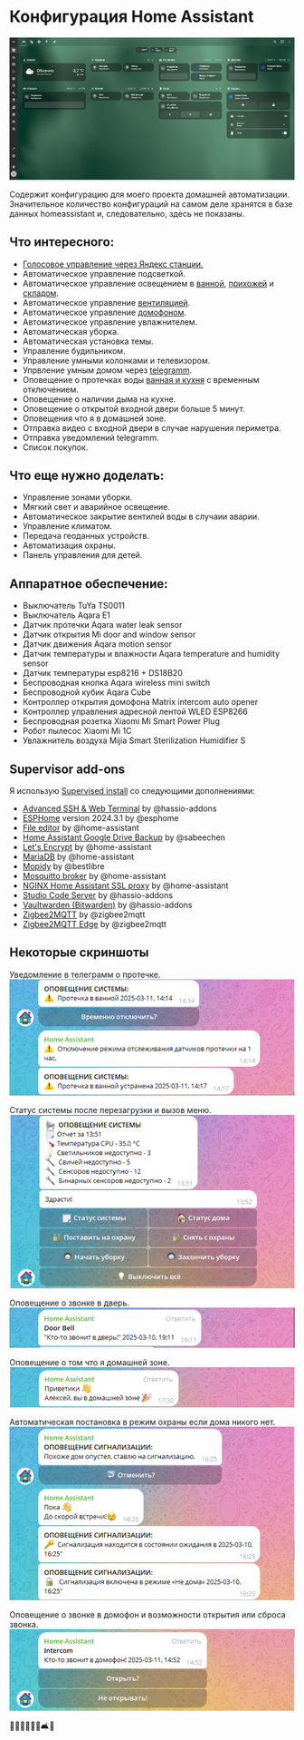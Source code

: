 # Конфигурация Home Assistant 

![Home Assistant](https://github.com/alexfrydr/home_assistant_config/blob/master/screen1.JPG)

Содержит конфигурацию для моего проекта домашней автоматизации. Значительное количество конфигураций на самом деле хранятся
в базе данных homeassistant и, следовательно, здесь не показаны.

## Что интересного:
- [Голосовое управление через Яндекс станции.](https://github.com/dext0r/yandex_smart_home)
- Автоматическое управление подсветкой.
- Автоматическое управление освещением в [ванной](https://github.com/alexfrydr/home_assistant_config/blob/master/includes/automation/005_bathroom.yaml), [прихожей](https://github.com/alexfrydr/home_assistant_config/blob/master/includes/automation/007_Light_hallway.yaml) и [складом](https://github.com/alexfrydr/home_assistant_config/blob/master/includes/automation/034_stock_light.yaml). 
- Автоматическое управление [вентиляцией](https://github.com/alexfrydr/home_assistant_config/blob/master/includes/automation/005_bathroom.yaml).
- Автоматическое управление [домофоном](https://github.com/alexfrydr/home_assistant_config/blob/master/includes/automation/025_intercom.yaml).
- Автоматическое управление увлажнителем.
- Автоматическая уборка.
- Автоматическая установка темы.
- Управление будильником.
- Управление умными колонками и телевизором.
- Упрвление умным домом через [telegramm](https://github.com/alexfrydr/home_assistant_config/blob/master/includes/packages/001_telegramm.yaml).
- Оповещение о протечках воды [ванная и кухня](https://github.com/alexfrydr/home_assistant_config/blob/master/includes/automation/006_Water_sensor.yaml) с временным отключением.
- Оповещение о наличии дыма на кухне.
- Оповещение о открытой входной двери больше 5 минут.
- Оповещения что я в домашней зоне.
- Отправка видео с входной двери в случае нарушения периметра.
- Отправка уведомлений telegramm.
- Список покупок.

## Что еще нужно доделать:
- Управление зонами уборки.
- Мягкий свет и аварийное освещение.
- Автоматическое закрытие вентилей воды в случаии аварии.
- Управление климатом.
- Передача геоданных устройств.
- Автоматизация охраны.
- Панель управления для детей.

## Аппаратное обеспечение:
- Выключатель TuYa TS0011
- Выключатель Aqara E1
- Датчик протечки Aqara water leak sensor
- Датчик открытия Mi door and window sensor
- Датчик движения Aqara motion sensor
- Датчик температуры и влажности Aqara temperature and humidity sensor
- Датчик температуры esp8216 + DS18B20
- Беспроводная кнопка Aqara wireless mini switch
- Беспроводной кубик Aqara Cube 
- Контроллер открытия  домофона Matrix intercom auto opener
- Контроллер управления адресной лентой WLED ESP8266
- Беспроводная розетка Xiaomi Mi Smart Power Plug
- Робот пылесос Xiaomi Mi 1C
- Увлажнитель воздуха Mijia Smart Sterilization Humidifier S

## Supervisor add-ons

Я использую [Supervised install](https://www.home-assistant.io/getting-started/) со следующими дополнениями:

- [Advanced SSH & Web Terminal](https://github.com/hassio-addons/addon-ssh) by @hassio-addons
- [ESPHome](https://github.com/esphome/) version 2024.3.1 by @esphome
- [File editor](https://github.com/home-assistant/addons/tree/master/configurator) by @home-assistant
- [Home Assistant Google Drive Backup](https://github.com/sabeechen/hassio-google-drive-backup) by @sabeechen
- [Let's Encrypt](https://github.com/home-assistant/addons/tree/master/letsencrypt) by @home-assistant
- [MariaDB](https://github.com/home-assistant/addons/tree/master/mariadb) by @home-assistant
- [Mopidy](https://github.com/bestlibre/hassio-addons/tree/master/mopidy) by @bestlibre
- [Mosquitto broker](https://github.com/home-assistant/addons/tree/master/mosquitto) by @home-assistant
- [NGINX Home Assistant SSL proxy](https://github.com/home-assistant/addons/tree/master/nginx_proxy) by @home-assistant
- [Studio Code Server](https://github.com/hassio-addons/addon-vscode) by @hassio-addons
- [Vaultwarden (Bitwarden)](https://github.com/hassio-addons/addon-bitwarden) by @hassio-addons
- [Zigbee2MQTT](https://github.com/zigbee2mqtt/hassio-zigbee2mqtt/tree/master/zigbee2mqtt) by @zigbee2mqtt
- [Zigbee2MQTT Edge](https://github.com/zigbee2mqtt/hassio-zigbee2mqtt/tree/master/zigbee2mqtt-edge) by @zigbee2mqtt

## Некоторые скриншоты

Уведомление в телеграмм о протечке.
![Home Assistant](https://github.com/alexfrydr/home_assistant_config/blob/master/img/Screenshot_62.png)

Статус системы после перезагрузки и вызов меню.
![Home Assistant](https://github.com/alexfrydr/home_assistant_config/blob/master/img/Screenshot_57.png)

Оповещение о звонке в дверь.
![Home Assistant](https://github.com/alexfrydr/home_assistant_config/blob/master/img/Screenshot_58.png)

Оповещение о том что я домашней зоне.
![Home Assistant](https://github.com/alexfrydr/home_assistant_config/blob/master/img/Screenshot_59.png)

Автоматическая постановка в режим охраны если дома никого нет.
![Home Assistant](https://github.com/alexfrydr/home_assistant_config/blob/master/img/Screenshot_60.png)

Оповещение о звонке в домофон и возможности открытия или сброса звонка.
![Home Assistant](https://github.com/alexfrydr/home_assistant_config/blob/master/img/Screenshot_61.png)

🏡🔧📱💡🚪🚿🛋️🔌
